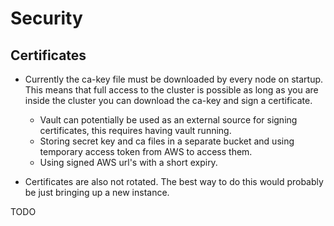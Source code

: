 # Security

## Certificates

* Currently the ca-key file must be downloaded by every node on startup. This means that full access to the cluster is possible as long as you are inside the cluster you can download the ca-key and sign a certificate.
    - Vault can potentially be used as an external source for signing certificates, this requires having vault running.
    - Storing secret key and ca files in a separate bucket and using temporary access token from AWS to access them.
    - Using signed AWS url's with a short expiry.

* Certificates are also not rotated. The best way to do this would probably be just bringing up a new instance.

TODO
